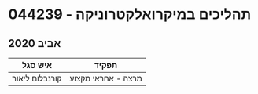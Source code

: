 # 044239 - תהליכים במיקרואלקטרוניקה

## אביב 2020

| איש סגל | תפקיד |
| ---- | ---- |
| קורנבלום ליאור | מרצה - אחראי מקצוע |

